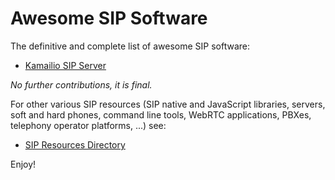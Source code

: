 # Awesome SIP Software #

The definitive and complete list of awesome SIP software:

  * [Kamailio SIP Server](https://github.com/kamailio/kamailio)
 
*No further contributions, it is final.*

For other various SIP resources (SIP native and JavaScript libraries, servers, soft and hard phones,
command line tools, WebRTC applications, PBXes, telephony operator platforms, ...) see:

  * [SIP Resources Directory](https://github.com/miconda/sip-resources)

Enjoy!
